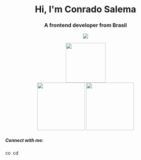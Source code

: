 <h1 align="center">Hi, I'm Conrado Salema</h1>
<h3 align="center">A frontend developer from Brasil</h3>
<!--
- 🔭 I’m currently working on [JOKEnPOW](https://github.com/cdsalema/jokenpow_5project)
- 🌱 I’m currently learning **JS,React,Angular**
- 📫 How to reach me **conradod.salema@gmail.com**
-->
<p align="center">
  <a href="https://skillicons.dev">
    <img src="https://skillicons.dev/icons?i=css,html,js,nodejs" />
  </a>
</p>

<div align="center">
<a href="https://github.com/cdsalema"></a>
<img height="125em" src="https://github-readme-stats.vercel.app/api/top-langs/?username=cdsalema&layout=compact&theme=radical&hide_border=true"><br>
<img height="150em"src="https://github-readme-stats.vercel.app/api?username=cdsalema&show_icons=true&theme=radical&hide_border=true">
<img height="150em" src="https://streak-stats.demolab.com?user=cdsalema&theme=radical&hide_border=true&date_format=j%20M%5B%20Y%5D">
<br>
</div>  

</div>  
<div align="left" >
<h5 align="left">Connect with me:</h5>
<span align="rigth">
<a href="https://linkedin.com/in/conradosalema" target="blank"><img align="rigth" src="https://raw.githubusercontent.com/rahuldkjain/github-profile-readme-generator/master/src/images/icons/Social/linked-in-alt.svg" alt="conradosalema" height="15" width="20" /></a></span>
<span align="rigth"><a href="https://instagram.com/cdsalema" target="blank"><img align="rigth" src="https://raw.githubusercontent.com/rahuldkjain/github-profile-readme-generator/master/src/images/icons/Social/instagram.svg" alt="cdsalema" height="15" width="20" /></a></span> 
<!--</div>
<div align="right">
<a href="https://github.com/cdsalema"></a>
<img height="100em" src="https://github-readme-stats.vercel.app/api/top-langs/?username=cdsalema&layout=compact&theme=radical&hide_border=true">
</div>-->

<!--![Cdsalema Top Langs](https://github-readme-stats.vercel.app/api/top-langs/?username=cdsalema&layout=compact&theme=radical&hide_border=true)-->





<!--
https://rahuldkjain.github.io/gh-profile-readme-generator/
-->
